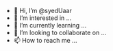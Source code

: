 - 👋 Hi, I’m @syedUaar
- 👀 I’m interested in ...
- 🌱 I’m currently learning ...
- 💞️ I’m looking to collaborate on ...
- 📫 How to reach me ...

<!---
syedUaar/syedUaar is a ✨ special ✨ repository because its `README.md` (this file) appears on your GitHub profile.
You can click the Preview link to take a look at your changes.
--->
